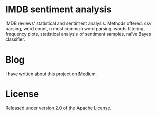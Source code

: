 # IMDB sentiment analysis
IMDB reviews' statistical and sentiment analysis. Methods offered: csv parsing, word count, n most common word parsing, words filtering, frequency plots, statistical analysis of sentiment samples, naïve Bayes classifier.

# Blog
I have written about this project on [Medium].

# License
Released under version 2.0 of the [Apache License].

[Apache license]: http://www.apache.org/licenses/LICENSE-2.0
[Medium]: https://medium.com/@ugo.bertello/sentiment-analysis-of-imdb-reviews-7c95bbb5b306
